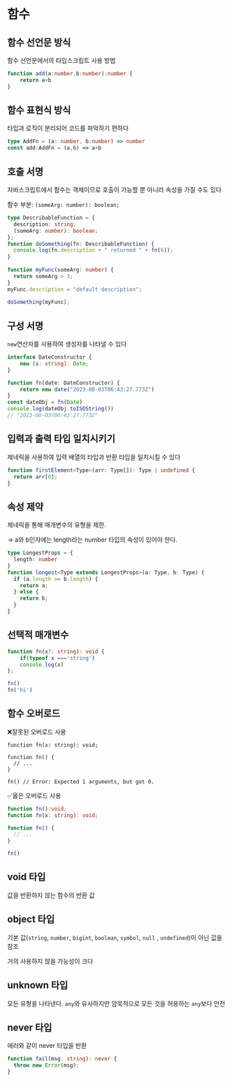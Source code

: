 # 함수

## 함수 선언문 방식

함수 선언문에서의 타입스크립트 사용 방법

```typescript
function add(a:number,b:number):number {
    return a+b
}
```

## 함수 표현식 방식

타입과 로직이 분리되어 코드를 파악하기 편하다

```typescript
type AddFn = (a: number, b:number) => number
const add:AddFn = (a,b) => a+b 
```



## 호출 서명

자바스크립트에서 함수는 객체이므로 호출이 가능할 뿐 아니라 속성을 가질 수도 있다

함수 부분: `(someArg: number): boolean;`



```typescript
type DescribableFunction = {
  description: string;
  (someArg: number): boolean;
};
function doSomething(fn: DescribableFunction) {
  console.log(fn.description + " returned " + fn(6));
}
 
function myFunc(someArg: number) {
  return someArg > 3;
}
myFunc.description = "default description";
 
doSomething(myFunc);
```



## 구성 서명

`new`연산자를 사용하여 생성자를 나타낼 수 있다

```typescript
interface DateConstructor {
    new (s: string): Date;
}

function fn(date: DateConstructor) {
    return new date("2023-08-03T06:43:27.773Z")
}
const dateObj = fn(Date)
console.log(dateObj.toISOString())
// "2023-08-03T06:43:27.773Z" 
```



## 입력과 출력 타입 일치시키기

제네릭을 사용하여 입력 배열의 타입과 반환 타입을 일치시킬 수 있다

```typescript
function firstElement<Type>(arr: Type[]): Type | undefined {
  return arr[0];
}
```



## 속성 제약

제네릭을 통해 매개변수의 유형을 제한.

-> a와 b인자에는 length라는 number 타입의 속성이 있어야 한다. 

```typescript
type LongestProps = {
  length: number
}
function longest<Type extends LongestProps>(a: Type, b: Type) {
  if (a.length >= b.length) {
    return a;
  } else {
    return b;
  }
}
```



## 선택적 매개변수

```typescript
function fn(x?: string): void {
    if(typeof x ==='string')
    console.log(x)
};

fn()
fn('hi')
```



## 함수 오버로드

❌잘못된 오버로드 사용

```
function fn(x: string): void;

function fn() {
  // ...
}

fn() // Error: Expected 1 arguments, but got 0.
```



✅옳은 오버로드 사용

```typescript
function fn():void;
function fn(x: string): void;

function fn() {
  // ...
}

fn()
```



## void 타입

값을 반환하지 않는 함수의 반환 값



## object 타입

기본 값(`string`, `number`, `bigint`, `boolean`, `symbol`, `null` , `undefined`)이 아닌 값을 참조

거의 사용하지 않을 가능성이 크다



## unknown 타입

모든 유형을 나타낸다. `any`와 유사하지만 암묵적으로 모든 것을 허용하는 `any`보다 안전



## never 타입

에러와 같이 never 타입을 반환

```typescript
function fail(msg: string): never {
  throw new Error(msg);
}
```
